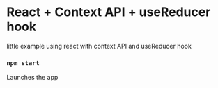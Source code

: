 # React + Context API + useReducer hook

little example using react with context API and useReducer hook


### `npm start`

Launches the app